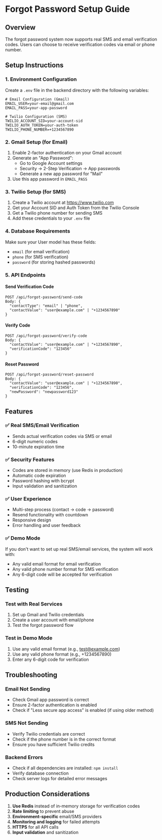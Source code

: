 # Forgot Password Setup Guide

## Overview
The forgot password system now supports real SMS and email verification codes. Users can choose to receive verification codes via email or phone number.

## Setup Instructions

### 1. Environment Configuration
Create a `.env` file in the backend directory with the following variables:

```env
# Email Configuration (Gmail)
EMAIL_USER=your-email@gmail.com
EMAIL_PASS=your-app-password

# Twilio Configuration (SMS)
TWILIO_ACCOUNT_SID=your-account-sid
TWILIO_AUTH_TOKEN=your-auth-token
TWILIO_PHONE_NUMBER=+1234567890
```

### 2. Gmail Setup (for Email)
1. Enable 2-factor authentication on your Gmail account
2. Generate an "App Password":
   - Go to Google Account settings
   - Security → 2-Step Verification → App passwords
   - Generate a new app password for "Mail"
3. Use this app password in `EMAIL_PASS`

### 3. Twilio Setup (for SMS)
1. Create a Twilio account at https://www.twilio.com
2. Get your Account SID and Auth Token from the Twilio Console
3. Get a Twilio phone number for sending SMS
4. Add these credentials to your `.env` file

### 4. Database Requirements
Make sure your User model has these fields:
- `email` (for email verification)
- `phone` (for SMS verification)
- `password` (for storing hashed passwords)

### 5. API Endpoints

#### Send Verification Code
```
POST /api/forgot-password/send-code
Body: {
  "contactType": "email" | "phone",
  "contactValue": "user@example.com" | "+1234567890"
}
```

#### Verify Code
```
POST /api/forgot-password/verify-code
Body: {
  "contactValue": "user@example.com" | "+1234567890",
  "verificationCode": "123456"
}
```

#### Reset Password
```
POST /api/forgot-password/reset-password
Body: {
  "contactValue": "user@example.com" | "+1234567890",
  "verificationCode": "123456",
  "newPassword": "newpassword123"
}
```

## Features

### ✅ Real SMS/Email Verification
- Sends actual verification codes via SMS or email
- 6-digit numeric codes
- 10-minute expiration time

### ✅ Security Features
- Codes are stored in memory (use Redis in production)
- Automatic code expiration
- Password hashing with bcrypt
- Input validation and sanitization

### ✅ User Experience
- Multi-step process (contact → code → password)
- Resend functionality with countdown
- Responsive design
- Error handling and user feedback

### ✅ Demo Mode
If you don't want to set up real SMS/email services, the system will work with:
- Any valid email format for email verification
- Any valid phone number format for SMS verification
- Any 6-digit code will be accepted for verification

## Testing

### Test with Real Services
1. Set up Gmail and Twilio credentials
2. Create a user account with email/phone
3. Test the forgot password flow

### Test in Demo Mode
1. Use any valid email format (e.g., test@example.com)
2. Use any valid phone format (e.g., +1234567890)
3. Enter any 6-digit code for verification

## Troubleshooting

### Email Not Sending
- Check Gmail app password is correct
- Ensure 2-factor authentication is enabled
- Check if "Less secure app access" is enabled (if using older method)

### SMS Not Sending
- Verify Twilio credentials are correct
- Check if the phone number is in the correct format
- Ensure you have sufficient Twilio credits

### Backend Errors
- Check if all dependencies are installed: `npm install`
- Verify database connection
- Check server logs for detailed error messages

## Production Considerations

1. **Use Redis** instead of in-memory storage for verification codes
2. **Rate limiting** to prevent abuse
3. **Environment-specific** email/SMS providers
4. **Monitoring and logging** for failed attempts
5. **HTTPS** for all API calls
6. **Input validation** and sanitization 